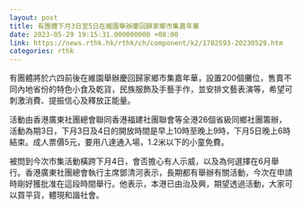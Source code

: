 ```yaml
---
layout: post
title: 有團體下月3日至5日在維園舉辦慶回歸家鄉市集嘉年華
date: 2023-05-29 19:15:31.000000000 +08:00
link: https://news.rthk.hk/rthk/ch/component/k2/1702593-20230529.htm
categories: rthk
---
```


有團體將於六四前後在維園舉辦慶回歸家鄉市集嘉年華，設置200個攤位，售賣不同內地省份的特色小食及乾貨，民族服飾及手藝手作，並安排文藝表演等，希望可刺激消費、提振信心及釋放正能量。

活動由香港廣東社團總會聯同香港福建社團聯會等全港26個省級同鄉社團籌辦，活動為期3日，下月3日及4日的開放時間是早上10時至晚上9時，下月5日晚上6時結束。成人票價5元，要用八達通入場，1.2米以下的小童免費。

被問到今次市集活動橫跨下月4日，會否擔心有人示威，以及為何選擇在6月舉行。香港廣東社團總會執行主席鄧清河表示，長期都有舉辦有關活動，今次在申請時剛好獲批准在這段時間舉行。他表示，本港已由治及興，期望透過活動，大家可以買平貨，體現和諧社會。

